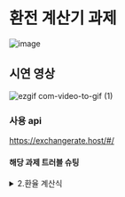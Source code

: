 # 환전 계산기 과제

![image](https://user-images.githubusercontent.com/108774881/217484659-17578798-aba1-4f87-b3cf-57d4bcca2e8d.png)

## 시연 영상

![ezgif com-video-to-gif (1)](https://user-images.githubusercontent.com/108774881/217489257-8dfe3432-f8ac-4c1e-b2e1-06eaae562ec0.gif)

###  사용 api
https://exchangerate.host/#/
#### 해당 과제 트러블 슈팅
<details>
<summary>2.환율 계산식</summary>
<div markdown="1">
  

|관련사항| 내용  |
|--------|----------|
|문제|  api에서 제공되는 환율은 USD 를 base 로 환율을 제공해주는데 USD 가 아닌 다른 나라와 다른나라의 통화를 환전하기 위해선 계산 식이 필요했다. |
|해결과정 설명|-해결방안- 환율 계산식이 어떻게 적용 되는지 직접 써보면서 파악 (USD 달러 / 해당 나라의 환율) * 다른 나라의 환율 을 계산하게 되면 환전 계산이 적용다라는것을 알았고 코드에 도입시켜봄.|
|과정1 | ![개선사항](![image](https://user-images.githubusercontent.com/108774881/217561326-c6796012-14ee-4ea7-a3e6-f10b5239371a.png)|


</div>
</details>
